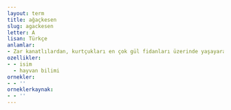 ```yaml
---
layout: term
title: ağaçkesen
slug: agackesen
letter: A
lisan: Türkçe
anlamlar:
- Zar kanatlılardan, kurtçukları en çok gül fidanları üzerinde yaşayarak yapraklara zarar veren, kara renkli bir böcek (Hylotoma)
ozellikler:
- - isim
  - hayvan bilimi
ornekler:
- - ''
orneklerkaynak:
- - ''
---
```

